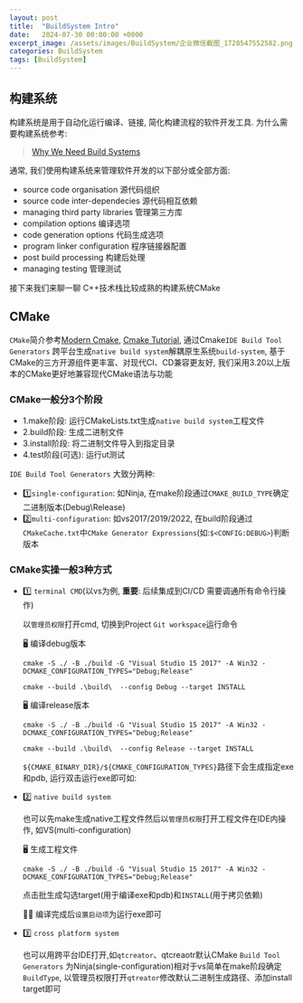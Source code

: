 ```yaml
---
layout: post
title:  "BuildSystem Intro"
date:   2024-07-30 00:00:00 +0000
excerpt_image: /assets/images/BuildSystem/企业微信截图_1728547552582.png
categories: BuildSystem
tags: [BuildSystem]
---
```


## 构建系统

构建系统是用于自动化运行编译、链接, 简化构建流程的软件开发工具. 为什么需要构建系统参考:
> [Why We Need Build Systems](https://blog.feabhas.com/2021/06/why-we-need-build-systems/)

通常, 我们使用构建系统来管理软件开发的以下部分或全部方面:

- source code organisation
源代码组织
- source code inter-dependecies
源代码相互依赖
- managing third party libraries
管理第三方库
- compilation options
编译选项
- code generation options
代码生成选项
- program linker configuration
程序链接器配置
- post build processing
构建后处理
- managing testing
管理测试

接下来我们来聊一聊 C++技术栈比较成熟的构建系统CMake

## CMake

`CMake`简介参考[Modern Cmake](https://blog.feabhas.com/2021/07/cmake-part-1-the-dark-arts/), [Cmake Tutorial](https://cmake.org/cmake/help/latest/guide/tutorial/), 通过Cmake`IDE Build Tool Generators` 跨平台生成`native build system`解耦原生系统`build-system`, 基于CMake的三方开源组件更丰富、对现代CI、CD兼容更友好, 我们采用3.20以上版本的CMake更好地兼容现代CMake语法与功能

### CMake一般分3个阶段

- 1.make阶段: 运行CMakeLists.txt生成`native build system`工程文件
- 2.build阶段: 生成二进制文件
- 3.install阶段: 将二进制文件导入到指定目录
- 4.test阶段(可选): 运行ut测试

`IDE Build Tool Generators` 大致分两种:

- 1️⃣`single-configuration`: 如Ninja, 在make阶段通过`CMAKE_BUILD_TYPE`确定二进制版本(Debug\Release)
- 2️⃣`multi-configuration`: 如vs2017/2019/2022, 在build阶段通过`CMakeCache.txt`中`CMake Generator Expressions`(如:`$<CONFIG:DEBUG>`)判断版本

### CMake实操一般3种方式

- 1️⃣ `terminal CMD`(以vs为例, **重要**: 后续集成到CI/CD 需要调通所有命令行操作)

    以`管理员权限`打开cmd, 切换到Project `Git workspace`运行命令

  🖥️ 编译debug版本

    ```shell
    cmake -S ./ -B ./build -G "Visual Studio 15 2017" -A Win32 -DCMAKE_CONFIGURATION_TYPES="Debug;Release"

    cmake --build .\build\  --config Debug --target INSTALL
    ```

  🖥️ 编译release版本

    ```shell
    cmake -S ./ -B ./build -G "Visual Studio 15 2017" -A Win32 -DCMAKE_CONFIGURATION_TYPES="Debug;Release"

    cmake --build .\build\  --config Release --target INSTALL
    ```

    `${CMAKE_BINARY_DIR}/${CMAKE_CONFIGURATION_TYPES}`路径下会生成指定exe和pdb, 运行双击运行exe即可如:

- 2️⃣ `native build system`
  
    也可以先make生成native工程文件然后以`管理员权限`打开工程文件在IDE内操作, 如VS(multi-configuration)

  🖥️ 生成工程文件

    ```shell
    cmake -S ./ -B ./build -G "Visual Studio 15 2017" -A Win32 -DCMAKE_CONFIGURATION_TYPES="Debug;Release"
    ```
    
    点击批生成勾选target(用于编译exe和pdb)和`INSTALL`(用于拷贝依赖)

    🙆‍♂️ 编译完成后`设置启动项`为运行exe即可

- 3️⃣ `cross platform system`
  
  也可以用跨平台IDE打开,如`qtcreator`、qtcreaotr默认CMake `Build Tool Generators` 为Ninja(single-configuration)相对于vs简单在make阶段确定`BuildType`, 以管理员权限打开`qtreator`修改默认二进制生成路径、添加install target即可

